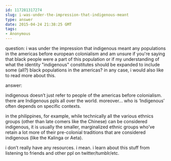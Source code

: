 ```yaml
---
id: 117281317274
slug: i-was-under-the-impression-that-indigenous-meant
type: answer
date: 2015-04-24 21:38:25 GMT
tags:
- Anonymous
---
```

question: i was under the impression that indigenous meant any populations in the americas before european colonialism and am unsure if you're saying that black people were a part of this population or if my understanding of what the identity "indigenous" constitutes should be expanded to include some (all?) black populations in the americas? in any case, i would also like to read more about this.

answer: <p>indigenous doesn’t just refer to people of the americas before colonialism. there are Indigenous ppls all over the world. moreover... who is&nbsp;‘Indigenous’ often depends on specific contexts.&nbsp;</p><p>in the philippines, for example, while technically all the various ethnics groups (other than late comers like the Chinese) can be considered indigenous, it is usually the smaller, marginalized ethnic groups who’ve retain a lot more of their pre-colonial traditions that are considered indigenous (like the Kalinga or Aeta).</p><p>i don’t really have any resources. i mean. i learn about this stuff from listening to friends and other ppl on twitter/tumblr/etc.&nbsp;</p>
